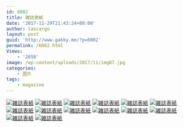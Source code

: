 ```yaml
---
id: 6002
title: 雑誌表紙
date: '2017-11-29T21:43:24+08:00'
author: lascargo
layout: post
guid: 'http://www.gakky.me/?p=6002'
permalink: /6002.html
Views:
    - '2658'
image: /wp-content/uploads/2017/11/img87.jpg
categories:
    - 图片
tags:
    - magazine
---
```


[![雑誌表紙](http://www.yui-aragaki.org/wp-content/uploads/2017/11/img87-757x1024.jpg)](http://www.yui-aragaki.org/wp-content/uploads/2017/11/img87.jpg "img87") [![雑誌表紙](http://www.yui-aragaki.org/wp-content/uploads/2017/11/img159-757x1024.jpg)](http://www.yui-aragaki.org/wp-content/uploads/2017/11/img159.jpg "img159") [![雑誌表紙](http://www.yui-aragaki.org/wp-content/uploads/2017/11/img161-757x1024.jpg)](http://www.yui-aragaki.org/wp-content/uploads/2017/11/img161.jpg "img161") [![雑誌表紙](http://www.yui-aragaki.org/wp-content/uploads/2017/11/gakki-724x1024.jpg)](http://www.yui-aragaki.org/wp-content/uploads/2017/11/gakki.jpg "gakki") [![雑誌表紙](http://www.yui-aragaki.org/wp-content/uploads/2017/11/gakki-2-724x1024.jpg)](http://www.yui-aragaki.org/wp-content/uploads/2017/11/gakki-2.jpg "gakki-2") [![雑誌表紙](http://www.yui-aragaki.org/wp-content/uploads/2017/11/gakki-3-724x1024.jpg)](http://www.yui-aragaki.org/wp-content/uploads/2017/11/gakki-3.jpg "gakki-3") [![雑誌表紙](http://www.yui-aragaki.org/wp-content/uploads/2017/11/gakki-1-724x1024.jpg)](http://www.yui-aragaki.org/wp-content/uploads/2017/11/gakki-1.jpg "gakki-1") [![雑誌表紙](http://www.yui-aragaki.org/wp-content/uploads/2017/11/gakki-2-1-724x1024.jpg)](http://www.yui-aragaki.org/wp-content/uploads/2017/11/gakki-2-1.jpg "gakki-2") [![雑誌表紙](http://www.yui-aragaki.org/wp-content/uploads/2017/11/gakki-3-1-724x1024.jpg)](http://www.yui-aragaki.org/wp-content/uploads/2017/11/gakki-3-1.jpg "gakki-3") [![雑誌表紙](http://www.yui-aragaki.org/wp-content/uploads/2017/11/gakki-4-724x1024.jpg)](http://www.yui-aragaki.org/wp-content/uploads/2017/11/gakki-4.jpg "gakki-4") [![雑誌表紙](http://www.yui-aragaki.org/wp-content/uploads/2017/11/gakki-5-724x1024.jpg)](http://www.yui-aragaki.org/wp-content/uploads/2017/11/gakki-5.jpg "gakki-5") [![雑誌表紙](http://www.yui-aragaki.org/wp-content/uploads/2017/11/gakki-6-724x1024.jpg)](http://www.yui-aragaki.org/wp-content/uploads/2017/11/gakki-6.jpg "gakki-6") [![雑誌表紙](http://www.yui-aragaki.org/wp-content/uploads/2017/11/gakki-7-724x1024.jpg)](http://www.yui-aragaki.org/wp-content/uploads/2017/11/gakki-7.jpg "gakki-7") [![雑誌表紙](http://www.yui-aragaki.org/wp-content/uploads/2017/11/gakki-8-724x1024.jpg)](http://www.yui-aragaki.org/wp-content/uploads/2017/11/gakki-8.jpg "gakki-8")